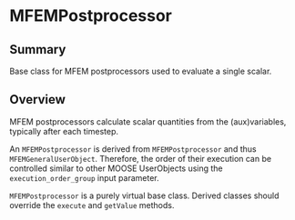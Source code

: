 # MFEMPostprocessor

## Summary

Base class for MFEM postprocessors used to evaluate a single scalar.

## Overview

MFEM postprocessors calculate scalar quantities from the
(aux)variables, typically after each timestep.

An `MFEMPostprocessor` is derived from `MFEMPostprocessor` and thus
`MFEMGeneralUserObject`. Therefore, the order of their execution can
be controlled similar to other MOOSE UserObjects using the
`execution_order_group` input parameter.

`MFEMPostprocessor` is a purely virtual base class. Derived classes
should override the `execute` and `getValue` methods.
